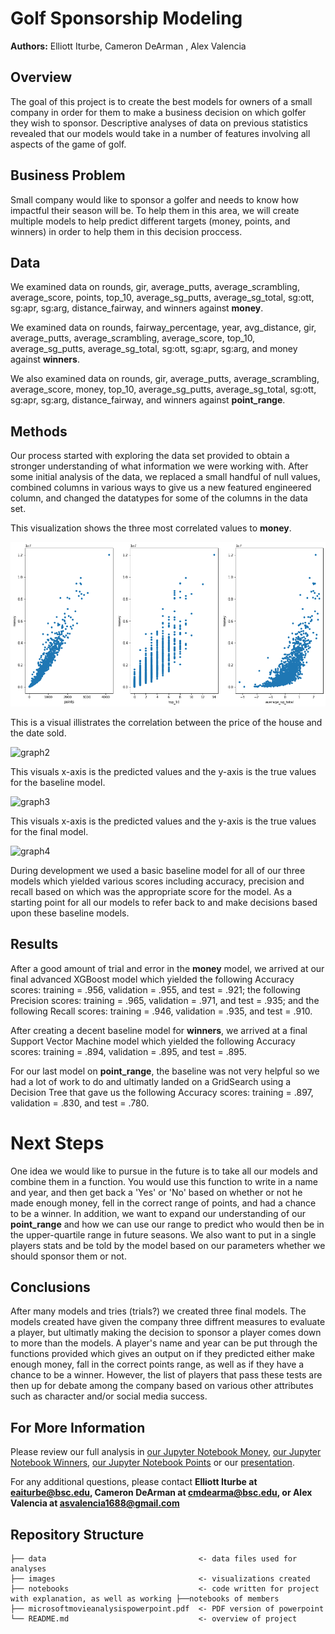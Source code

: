 # Golf Sponsorship Modeling

**Authors:** Elliott Iturbe, Cameron DeArman , Alex Valencia 

## Overview
The goal of this project is to create the best models for owners of a small company in order for them to make a business decision on which golfer they wish to sponsor. Descriptive analyses of data on previous statistics revealed that our models would take in a number of features involving all aspects of the game of golf.

## Business Problem
Small company would like to sponsor a golfer and needs to know how impactful their season will be. To help them in this area, we will create multiple models to help predict different targets (money, points, and winners) in order to help them in this decision proccess.

## Data
We examined data on rounds, gir, average_putts, average_scrambling, average_score, points, top_10, average_sg_putts, average_sg_total, sg:ott, sg:apr, sg:arg, distance_fairway, and winners against **money**.

We examined data on rounds, fairway_percentage, year, avg_distance, gir, average_putts, average_scrambling, average_score, top_10, average_sg_putts, average_sg_total, sg:ott, sg:apr, sg:arg, and money against **winners**.

We also examined data on rounds, gir, average_putts, average_scrambling, average_score, money, top_10, average_sg_putts, average_sg_total, sg:ott, sg:apr, sg:arg, distance_fairway, and winners against **point_range**.


## Methods
Our process started with exploring the data set provided to obtain a stronger understanding of what information we were working with. After some initial analysis of the data, we replaced a small handful of null values, combined columns in various ways to give us a new featured engineered column, and changed the datatypes for some of the columns in the data set.

This visualization shows the three most correlated values to **money**.

![graph1](./images/3mostcorr.png)

This is a visual illistrates the correlation between the price of the house and the date sold.

![graph2](./images/priceofhomebydate.png)

This visuals x-axis is the predicted values and the y-axis is the true values for the baseline model.

![graph3](./images/baselinescatter.png)

This visuals x-axis is the predicted values and the y-axis is the true values for the final model.

![graph4](./images/Finalmodelscatter.png)


During development we used a basic baseline model for all of our three models which yielded various scores including accuracy, precision and recall based on which was the appropriate score for the model. As a starting point for all our models to refer back to and make decisions based upon these baseline models. 


## Results
After a good amount of trial and error in the **money** model, we arrived at our final advanced XGBoost model which yielded the following Accuracy scores: training = .956, validation = .955, and test = .921; the following Precision scores: training = .965, validation = .971, and test = .935; and the following Recall scores: training = .946, validation = .935, and test = .910.

After creating a decent baseline model for **winners**, we arrived at a final Support Vector Machine model which yielded the following Accuracy scores: training = .894, validation = .895, and test = .895.

For our last model on **point_range**, the baseline was not very helpful so we had a lot of work to do and ultimatly landed on a GridSearch using a Decision Tree that gave us the following Accuracy scores: training = .897, validation = .830, and test = .780.




# Next Steps
One idea we would like to pursue in the future is to take all our models and combine them in a function. You would use this function to write in a name and year, and then get back a 'Yes' or 'No' based on whether or not he made enough money, fell in the correct range of points, and had a chance to be a winner. In addition, we want to expand our understanding of our **point_range** and how we can use our range to predict who would then be in the upper-quartile range in future seasons. We also want to put in a single players stats and be told by the model based on our parameters whether we should sponsor them or not. 

## Conclusions
After many models and tries (trials?) we created three final models. The models created have given the company three diffrent measures to evaluate a player, but ultimatly making the decision to sponsor a player comes down to more than the models. A player's name and year can be put through the functions provided which gives an output on if they predicted either make enough money, fall in the correct points range, as well as if they have a chance to be a winner. However, the list of players that pass these tests are then up for debate among the company based on various other attributes such as character and/or social media success. 


## For More Information
Please review our full analysis in [our Jupyter Notebook Money](./report.ipynb), [our Jupyter Notebook Winners](./report.ipynb), [our Jupyter Notebook Points](./report.ipynb) or our [presentation](./microsoftmovieanalysispowerpoint.pdf).

For any additional questions, please contact **Elliott Iturbe at eaiturbe@bsc.edu, Cameron DeArman at cmdearma@bsc.edu, or Alex Valencia at asvalencia1688@gmail.com**

## Repository Structure

```
├── data                                  <- data files used for analyses
├── images                                <- visualizations created
├── notebooks                             <- code written for project with explanation, as well as working ├──notebooks of members
├── microsoftmovieanalysispowerpoint.pdf  <- PDF version of powerpoint
└── README.md                             <- overview of project
```
